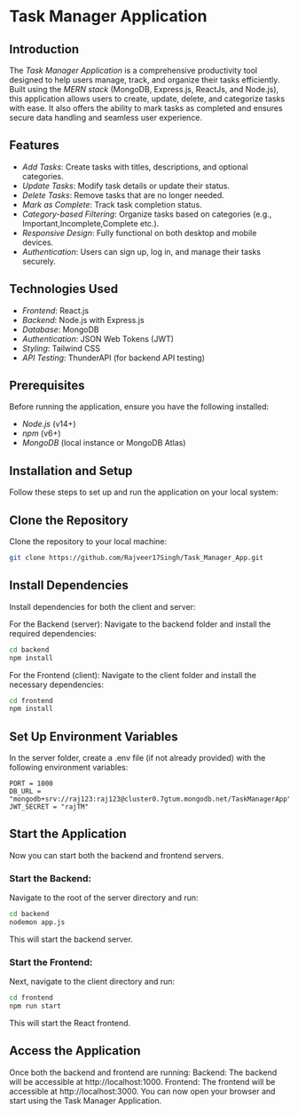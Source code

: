 # Task Manager Application

## Introduction
The *Task Manager Application* is a comprehensive productivity tool designed to help users manage, track, and organize their tasks efficiently. Built using the *MERN stack* (MongoDB, Express.js, ReactJs, and Node.js), this application allows users to create, update, delete, and categorize tasks with ease. It also offers the ability to mark tasks as completed and ensures secure data handling and seamless user experience.

## Features
- *Add Tasks*: Create tasks with titles, descriptions, and optional categories.
- *Update Tasks*: Modify task details or update their status.
- *Delete Tasks*: Remove tasks that are no longer needed.
- *Mark as Complete*: Track task completion status.
- *Category-based Filtering*: Organize tasks based on categories (e.g., Important,Incomplete,Complete etc.).
- *Responsive Design*: Fully functional on both desktop and mobile devices.
- *Authentication*: Users can sign up, log in, and manage their tasks securely.

## Technologies Used
- *Frontend*: React.js
- *Backend*: Node.js with Express.js
- *Database*: MongoDB
- *Authentication*: JSON Web Tokens (JWT)
- *Styling*: Tailwind CSS
- *API Testing*: ThunderAPI (for backend API testing)

## Prerequisites
Before running the application, ensure you have the following installed:

- *Node.js* (v14+)
- *npm* (v6+)
- *MongoDB* (local instance or MongoDB Atlas)

## Installation and Setup

Follow these steps to set up and run the application on your local system:

##  Clone the Repository

Clone the repository to your local machine:

```bash
git clone https://github.com/Rajveer17Singh/Task_Manager_App.git
```
## Install Dependencies
Install dependencies for both the client and server:

For the Backend (server):
Navigate to the backend folder and install the required dependencies:

```bash
cd backend
npm install
```

For the Frontend (client):
Navigate to the client folder and install the necessary dependencies:

```bash
cd frontend
npm install
```

## Set Up Environment Variables
In the server folder, create a .env file (if not already provided) with the following environment variables:

``` .env
PORT = 1000
DB_URL = "mongodb+srv://raj123:raj123@cluster0.7gtum.mongodb.net/TaskManagerApp"
JWT_SECRET = "rajTM"
```

## Start the Application
Now you can start both the backend and frontend servers.

### Start the Backend:
Navigate to the root of the server directory and run:

```bash
cd backend
nodemon app.js
```
This will start the backend server.

### Start the Frontend:
Next, navigate to the client directory and run:

```bash
cd frontend
npm run start
```
This will start the React frontend.

## Access the Application
Once both the backend and frontend are running:
Backend: The backend will be accessible at http://localhost:1000.
Frontend: The frontend will be accessible at http://localhost:3000.
You can now open your browser and start using the Task Manager Application.
